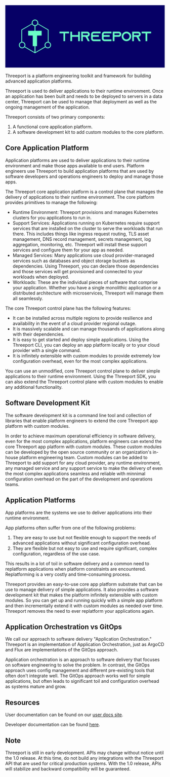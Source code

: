 <img src="docs/dev/img/Threeport-logo-green.jpg">

Threeport is a platform engineering toolkit and framework for building
advanced application platforms.

Threeport is used to deliver applications to their runtime environment.  Once
an application has been built and needs to be deployed to servers in a data
center, Threeport can be used to manage that deployment as well as the ongoing
management of the application.

Threeport consists of two primary components:
1. A functional core application platform.
2. A software development kit to add custom modules to the core platform.

## Core Application Platform

Application platforms are used to deliver applications to their runtime environment and
make those apps available to end users.  Platform engineers use Threeport to build application
platforms that are used by software developers and operations engineers to deploy and
manage those apps.

The Threeport core application platform is a control plane that manages the delivery of applications
to their runtime environment.  The core platform provides primitives to manage
the following:
* Runtime Environment: Threeport provisions and manages Kubernetes clusters for you applications
  to run in.
* Support Services: Applications running on Kubernetes require
  support services that are installed on the cluster to serve the
  workloads that run there.  This includes things like ingress request routing,
  TLS asset management, DNS record management, secrets management, log
  aggregation, monitoring, etc.  Threeport will install these support services
  and configure them for your app as needed.
* Managed Services: Many applications use cloud provider-managed
  services such as databases and object storage buckets as dependencies.  Using
  Threeport, you can declare those dependencies and those services will get
  provisioned and connected to your workloads when deployed.
* Workloads: These are the individual pieces of software that comprise your application.  Whether
  you have a single monolithic application or a distributed architecture with
  microservices, Threeport will manage them all seamlessly.

The core Threeport control plane has the following features:
* It can be installed across multiple regions to provide resilience
  and availability in the event of a cloud provider regional outage.
* It is massively scalable and can manage thousands of applications
  along with their dependencies.
* It is easy to get started and deploy simple applications.  Using
  the Threeport CLI, you can deploy an app platform locally or to your
  cloud provider with a single command.
* It is infinitely extensible with custom modules to provide extremely
  low configuration overhead, even for the most complex applications.

You can use an unmodified, core Threeport control plane to deliver simple applications
to their runtime environment.  Using the Threeport SDK, you can also extend the Threeport control plane
with custom modules to enable any additional functionality.

## Software Development Kit

The software development kit is a command line tool and collection of libraries that enable platform engineers
to extend the core Threeport app platform with custom modules.

In order to achieve maximum operational efficiency in software delivery, even for the most complex applications,
platform engineers can extend the core Threeport app platform with custom modules.  These custom modules
can be developed by the open source community or an organization's in-house platform engineering team.
Custom modules can be added to Threeport to add support for any cloud provider, any runtime environment,
any managed service and any support service to make the delivery of even the most complex applications
seamless and reliable with minnimal configuration overhead on the part of the development and operations teams.

## Application Platforms

App platforms are the systems we use to deliver applications into their runtime environment.

App platforms often suffer from one of the following problems:
1. They are easy to use but not flexible enough to support the needs of advanced
   applications without significant configuration overhead.
2. They are flexible but not easy to use and require significant, complex
   configuration, regardless of the use case.

This results in a lot of toil in software delivery and a common need
to replatform applications when platform constraints are encountered.
Replatforming is a very costly and time-consuming process.

Threeport provides an easy-to-use core app platform substrate that can
be use to manage delivery of simple applications.  It also provides a
software development kit that makes the platform infinitely extensible
with custom modules.  So you can get up and running quickly with a simple
app platform and then incrementally extend it with custom modules as needed
over time.  Threeport removes the need to ever replatform your applications again.

## Application Orchestration vs GitOps

We call our approach to software delivery "Application Orchestration."  Threeport
is an implementation of Application Orchestration, just as ArgoCD and Flux are
implementations of the GitOps approach.

Application orchestration is an approach to software delivery that focuses on
software engineering to solve the problem.  In contrast, the GitOps approach
uses config management and different pre-existing tools that often don't integrate
well.  The GitOps approach works well for simple applications, but often leads
to significant toil and configuration overhead as systems mature and grow.

## Resources

User documentation can be found on our [user docs site](https://threeport.io/).

Developer documentation can be found [here](docs/dev/README.md).

## Note

Threeport is still in early development.  APIs may change without notice until
the 1.0 release.  At this time, do not build any integrations with the Threeport
API that are used for critical production systems.  With the 1.0 release, APIs
will stabilize and backward compatibility will be guaranteed.
